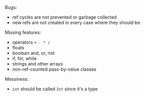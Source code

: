Bugs:
- ref cycles are not prevented or garbage collected
- new refs are not created in every case where they should be

Missing features:
- operators `+ - * /`
- floats
- boolean and, or, not
- if, for, while
- strings and other arrays
- non-ref-counted pass-by-value classes

Messiness:
- `int` should be called `Int` since it's a type
